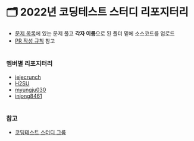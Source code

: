 # 🗂 2022년 코딩테스트 스터디 리포지터리

-   [문제 목록](https://zeze-farm.notion.site/b839bdde09e74a9d973be70cee84c362)에 있는 문제 풀고 **각자 이름**으로 된 폴더 밑에 소스코드를 업로드
-   [PR 작성 규칙](https://github.com/Crush-CT/2022/wiki/%F0%9F%9B%A0-Pull-Request-%EC%9E%91%EC%84%B1-%EA%B7%9C%EC%B9%99) 참고

#

### 멤버별 리포지터리

-   [jejecrunch](https://github.com/Crush-CT/2022/tree/main/jejecrunch)
-   [H2SU]()
-   [myungju030]()
-   [injong8461]()

#

### 참고

-   [코딩테스트 스터디 그룹](https://github.com/CodeTest-StudyGroup/Code-Test-Study)
